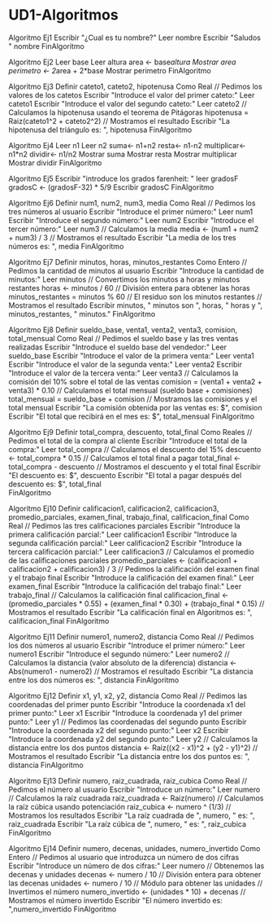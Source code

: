 # UD1-Algoritmos

Algoritmo Ej1
	Escribir "¿Cual es tu nombre?"
	Leer nombre
	Escribir "Saludos " nombre 
FinAlgoritmo

Algoritmo Ej2
	Leer base 
	Leer altura
	area <- base*altura 
	Mostrar area
	perimetro <- 2*area + 2*base
	Mostrar perimetro
FinAlgoritmo

Algoritmo Ej3
	Definir cateto1, cateto2, hipotenusa Como Real
	// Pedimos los valores de los catetos
	Escribir "Introduce el valor del primer cateto:"
	Leer cateto1
	Escribir "Introduce el valor del segundo cateto:"
	Leer cateto2
	// Calculamos la hipotenusa usando el teorema de Pitágoras
	hipotenusa = Raiz(cateto1^2 + cateto2^2)
	// Mostramos el resultado
	Escribir "La hipotenusa del triángulo es: ", hipotenusa
FinAlgoritmo

Algoritmo Ej4
	Leer n1
	Leer n2
	suma<- n1+n2
	resta<- n1-n2
	multiplicar<- n1*n2
	dividir<- n1/n2
	Mostrar suma
	Mostrar resta
	Mostrar multiplicar
	Mostrar dividir
FinAlgoritmo

Algoritmo Ej5
	Escribir "introduce los grados farenheit: "
	leer gradosF
	gradosC <- (gradosF-32) * 5/9
	Escribir gradosC
FinAlgoritmo

Algoritmo Ej6
	Definir num1, num2, num3, media Como Real
    // Pedimos los tres números al usuario
    Escribir "Introduce el primer número:"
    Leer num1
    Escribir "Introduce el segundo número:"
    Leer num2
    Escribir "Introduce el tercer número:"
    Leer num3
    // Calculamos la media
    media <- (num1 + num2 + num3) / 3
    // Mostramos el resultado
    Escribir "La media de los tres números es: ", media	
FinAlgoritmo

Algoritmo Ej7
 	Definir minutos, horas, minutos_restantes Como Entero
   	 // Pedimos la cantidad de minutos al usuario
   	 Escribir "Introduce la cantidad de minutos:"
   	 Leer minutos
	    // Convertimos los minutos a horas y minutos restantes
    	horas <- minutos / 60  // División entera para obtener las horas
   	 minutos_restantes = minutos % 60  // El residuo son los minutos restantes
    	// Mostramos el resultado
    	Escribir minutos, " minutos son ", horas, " horas y ", minutos_restantes, " minutos."
FinAlgoritmo

Algoritmo Ej8
	Definir sueldo_base, venta1, venta2, venta3, comision, total_mensual Como Real
	    // Pedimos el sueldo base y las tres ventas realizadas
   	 Escribir "Introduce el sueldo base del vendedor:"
    	Leer sueldo_base
   	 Escribir "Introduce el valor de la primera venta:"
    	Leer venta1
    	Escribir "Introduce el valor de la segunda venta:"
   	 Leer venta2
    	Escribir "Introduce el valor de la tercera venta:"
    	Leer venta3
    	// Calculamos la comisión del 10% sobre el total de las ventas
    	comision = (venta1 + venta2 + venta3) * 0.10
    	// Calculamos el total mensual (sueldo base + comisiones)
    	total_mensual = sueldo_base + comision
    	// Mostramos las comisiones y el total mensual
    	Escribir "La comisión obtenida por las ventas es: $", comision
	    Escribir "El total que recibirá en el mes es: $", total_mensual
FinAlgoritmo

Algoritmo Ej9
	Definir total_compra, descuento, total_final Como Reales
   	 // Pedimos el total de la compra al cliente
   	 Escribir "Introduce el total de la compra:"
   	 Leer total_compra
    	// Calculamos el descuento del 15%
   	 descuento <- total_compra * 0.15
   	 // Calculamos el total final a pagar
   	 total_final <- total_compra - descuento
   	 // Mostramos el descuento y el total final
   	 Escribir "El descuento es: $", descuento
	    Escribir "El total a pagar después del descuento es: $", total_final	
FinAlgoritmo

Algoritmo Ej10
	Definir calificacion1, calificacion2, calificacion3, promedio_parciales, examen_final, trabajo_final, calificacion_final Como Real
   	 // Pedimos las tres calificaciones parciales
   	 Escribir "Introduce la primera calificación parcial:"
   	 Leer calificacion1
    	Escribir "Introduce la segunda calificación parcial:"
    	Leer calificacion2
   	 Escribir "Introduce la tercera calificación parcial:"
   	 Leer calificacion3
    	// Calculamos el promedio de las calificaciones parciales
    	promedio_parciales <- (calificacion1 + calificacion2 + calificacion3) / 3
   	 // Pedimos la calificación del examen final y el trabajo final
 	   Escribir "Introduce la calificación del examen final:"
   	 Leer examen_final
    	Escribir "Introduce la calificación del trabajo final:"
    	Leer trabajo_final
   	 // Calculamos la calificación final
    	calificacion_final <- (promedio_parciales * 0.55) + (examen_final * 0.30) + (trabajo_final * 0.15)
    	// Mostramos el resultado
    	Escribir "La calificación final en Algoritmos es: ", calificacion_final
FinAlgoritmo
	
Algoritmo Ej11
	Definir numero1, numero2, distancia Como Real
   	 // Pedimos los dos números al usuario
   	 Escribir "Introduce el primer número:"
    	Leer numero1
    	Escribir "Introduce el segundo número:"
    	Leer numero2
    	// Calculamos la distancia (valor absoluto de la diferencia)
   	 distancia <- Abs(numero1 - numero2)
    	// Mostramos el resultado
    	Escribir "La distancia entre los dos números es: ", distancia
FinAlgoritmo

Algoritmo Ej12
	Definir x1, y1, x2, y2, distancia Como Real
    	// Pedimos las coordenadas del primer punto
   	 Escribir "Introduce la coordenada x1 del primer punto:"
    	Leer x1
   	 Escribir "Introduce la coordenada y1 del primer punto:"
    	Leer y1
	    // Pedimos las coordenadas del segundo punto
   	 Escribir "Introduce la coordenada x2 del segundo punto:"
   	 Leer x2
   	 Escribir "Introduce la coordenada y2 del segundo punto:"
    	Leer y2
    	// Calculamos la distancia entre los dos puntos
   	 distancia <- Raiz((x2 - x1)^2 + (y2 - y1)^2)
    	// Mostramos el resultado
    	Escribir "La distancia entre los dos puntos es: ", distancia
FinAlgoritmo

Algoritmo Ej13
Definir numero, raiz_cuadrada, raiz_cubica Como Real
    // Pedimos el número al usuario
    Escribir "Introduce un número:"
    Leer numero
    // Calculamos la raíz cuadrada
    raiz_cuadrada <- Raiz(numero)
    // Calculamos la raíz cúbica usando potenciación
    raiz_cubica <- numero ^ (1/3)
    // Mostramos los resultados
    Escribir "La raíz cuadrada de ", numero, " es: ", raiz_cuadrada
    Escribir "La raíz cúbica de ", numero, " es: ", raiz_cubica
FinAlgoritmo

Algoritmo Ej14
Definir numero, decenas, unidades, numero_invertido Como Entero
    // Pedimos al usuario que introduzca un número de dos cifras
    Escribir "Introduce un número de dos cifras:"
    Leer numero
    // Obtenemos las decenas y unidades
    decenas <- numero / 10  // División entera para obtener las decenas
    unidades <- numero / 10  // Módulo para obtener las unidades
    // Invertimos el número
    numero_invertido <- (unidades * 10) + decenas
    // Mostramos el número invertido
    Escribir "El número invertido es: ",numero_invertido
FinAlgoritmo
